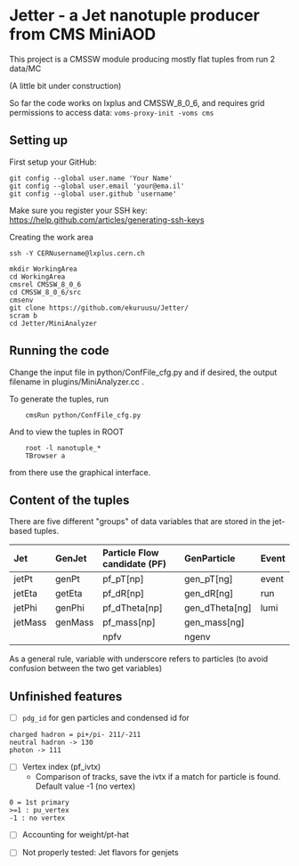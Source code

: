 # Jetter - a Jet nanotuple producer from CMS MiniAOD

This project is a CMSSW module producing mostly flat tuples from run 2 data/MC

(A little bit under construction)

So far the code works on lxplus and CMSSW_8_0_6, and requires grid permissions to access data:
```voms-proxy-init -voms cms```


## Setting up

First setup your GitHub:
```
git config --global user.name 'Your Name'
git config --global user.email 'your@ema.il'
git config --global user.github 'username'
```
Make sure you register your SSH key: https://help.github.com/articles/generating-ssh-keys


Creating the work area
```
ssh -Y CERNusername@lxplus.cern.ch

mkdir WorkingArea
cd WorkingArea
cmsrel CMSSW_8_0_6
cd CMSSW_8_0_6/src
cmsenv
git clone https://github.com/ekuruusu/Jetter/
scram b
cd Jetter/MiniAnalyzer
```

## Running the code

Change the input file in python/ConfFile_cfg.py and if desired, the output filename in plugins/MiniAnalyzer.cc .

To generate the tuples, run
```
    cmsRun python/ConfFile_cfg.py
```
And to view the tuples in ROOT
```
    root -l nanotuple_*
    TBrowser a
```
from there use the graphical interface.


## Content of the tuples

There are five different "groups" of data variables that are stored in the jet-based tuples. 

| Jet | GenJet | Particle Flow candidate (PF) | GenParticle | Event |
| :------------- | :------------- | :------------- | :------------- | :------------- |
| jetPt | genPt | pf_pT[np] | gen_pT[ng] | event |
| jetEta | getEta | pf_dR[np] | gen_dR[ng] | run |
| jetPhi | genPhi| pf_dTheta[np] | gen_dTheta[ng] | lumi |
| jetMass | genMass| pf_mass[np] | gen_mass[ng] |
| | | npfv | ngenv |

As a general rule, variable with underscore refers to particles (to avoid confusion between the two get variables)



## Unfinished features

- [ ] ```pdg_id``` for gen particles and condensed id for 
```
charged hadron = pi+/pi- 211/-211
neutral hadron -> 130
photon -> 111
```
- [ ] Vertex index (pf_ivtx)
	- Comparison of tracks, save the ivtx if a match for particle is found. Default value -1 (no vertex)
```
0 = 1st primary
>=1 : pu_vertex
-1 : no vertex
```

- [ ] Accounting for weight/pt-hat

- [ ] Not properly tested: Jet flavors for genjets